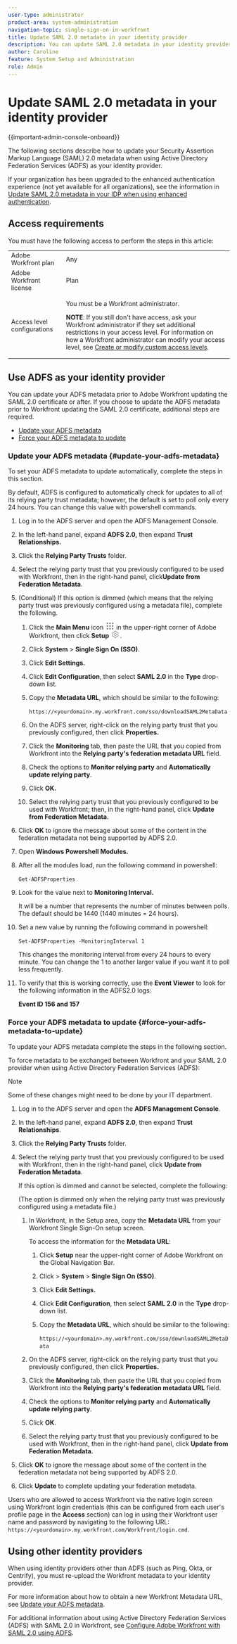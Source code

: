 ```yaml
---
user-type: administrator
product-area: system-administration
navigation-topic: single-sign-on-in-workfront
title: Update SAML 2.0 metadata in your identity provider
description: You can update SAML 2.0 metadata in your identity provider.
author: Caroline
feature: System Setup and Administration
role: Admin
---
```


# Update SAML 2.0 metadata in your identity provider

{{important-admin-console-onboard}}

The following sections describe how to update your Security Assertion Markup Language (SAML) 2.0 metadata when using Active Directory Federation Services (ADFS) as your identity provider.

If your organization has been upgraded to the enhanced authentication experience (not yet available for all organizations), see the information in [Update SAML 2.0 metadata in your IDP when using enhanced authentication](../../../administration-and-setup/add-users/single-sign-on/update-saml-2-metadata-ip-eauth-.md).

## Access requirements

You must have the following access to perform the steps in this article: 

<table style="table-layout:auto"> 
 <col> 
 <col> 
 <tbody> 
  <tr> 
   <td role="rowheader">Adobe Workfront plan</td> 
   <td>Any</td> 
  </tr> 
  <tr> 
   <td role="rowheader">Adobe Workfront license</td> 
   <td>Plan</td> 
  </tr> 
  <tr> 
   <td role="rowheader">Access level configurations</td> 
   <td> <p>You must be a Workfront administrator.</p> <p><b>NOTE</b>: If you still don't have access, ask your Workfront administrator if they set additional restrictions in your access level. For information on how a Workfront administrator can modify your access level, see <a href="../../../administration-and-setup/add-users/configure-and-grant-access/create-modify-access-levels.md" class="MCXref xref">Create or modify custom access levels</a>.</p> </td> 
  </tr> 
 </tbody> 
</table>

## Use ADFS as your identity provider

You can update your ADFS metadata prior to Adobe Workfront updating the SAML 2.0 certificate or after. If you choose to update the ADFS metadata prior to Workfront updating the SAML 2.0 certificate, additional steps are required.

* [Update your ADFS metadata](#update-your-adfs-metadata) 
* [Force your ADFS metadata to update](#force-your-adfs-metadata-to-update)

### Update your ADFS metadata {#update-your-adfs-metadata}

To set your ADFS metadata to update automatically, complete the steps in this section.

By default, ADFS is configured to automatically check for updates to all of its relying party trust metadata; however, the default is set to poll only every 24 hours. You can change this value with powershell commands.

1. Log in to the ADFS server and open the ADFS Management Console. 
1. In the left-hand panel, expand **ADFS 2.0,** then expand **Trust Relationships.**

1. Click the **Relying Party Trusts** folder.
1. Select the relying party trust that you previously configured to be used with Workfront, then in the right-hand panel, click**Update from Federation Metadata**.
1. (Conditional) If this option is dimmed (which means that the relying party trust was previously configured using a metadata file), complete the following.

   1. Click the **Main Menu** icon ![](assets/main-menu-icon.png) in the upper-right corner of Adobe Workfront, then click **Setup** ![](assets/gear-icon-settings.png).
   
   1. Click **System** > **Single Sign On (SSO)**.
   
   1. Click **Edit Settings.** 
   1. Click **Edit Configuration**, then select **SAML 2.0** in the **Type** drop-down list. 
   
   1. Copy the **Metadata URL**, which should be similar to the following:

      `https://<yourdomain>.my.workfront.com/sso/downloadSAML2MetaData`
   
   1. On the ADFS server, right-click on the relying party trust that you previously configured, then click **Properties.**
   1. Click the **Monitoring** tab, then paste the URL that you copied from Workfront into the **Relying party's federation metadata URL** field.
   
   1. Check the options to **Monitor relying party** and **Automatically update relying party**.
   
   1. Click **OK.**
   1. Select the relying party trust that you previously configured to be used with Workfront; then, in the right-hand panel, click **Update from Federation Metadata.**

1. Click **OK** to ignore the message about some of the content in the federation metadata not being supported by ADFS 2.0.
1. Open **Windows Powershell Modules.**
1. After all the modules load, run the following command in powershell:

   `Get-ADFSProperties`

1. Look for the value next to **Monitoring Interval.**

   It will be a number that represents the number of minutes between polls. The default should be 1440 (1440 minutes = 24 hours).

1. Set a new value by running the following command in powershell:

   `Set-ADFSProperties -MonitoringInterval 1`
   
   This changes the monitoring interval from every 24 hours to every minute. You can change the 1 to another larger value if you want it to poll less frequently.

1. To verify that this is working correctly, use the **Event Viewer** to look for the following information in the ADFS2.0 logs:

   **Event ID 156 and 157**

### Force your ADFS metadata to update {#force-your-adfs-metadata-to-update}

To update your ADFS metadata complete the steps in the following section.

To force metadata to be exchanged between Workfront and your SAML 2.0 provider when using Active Directory Federation Services (ADFS):

>[!NOTE]
>
>Some of these changes might need to be done by your IT department.

1. Log in to the ADFS server and open the **ADFS Management Console**.
1. In the left-hand panel, expand **ADFS 2.0**, then expand **Trust Relationships**.

1. Click the **Relying Party Trusts** folder.
1. Select the relying party trust that you previously configured to be used with Workfront, then in the right-hand panel, click **Update from Federation Metadata**.

   If this option is dimmed and cannot be selected, complete the following:

   (The option is dimmed only when the relying party trust was previously configured using a metadata file.)

   1. In Workfront, in the Setup area, copy the **Metadata URL** from your Workfront Single Sign-On setup screen.

      To access the information for the **Metadata URL**:

      1. Click **Setup** near the upper-right corner of Adobe Workfront on the Global Navigation Bar.
      1. Click > **System** > **Single Sign On (SSO)**.
      1. Click **Edit Settings.**
      1. Click **Edit Configuration**, then select **SAML 2.0** in the **Type** drop-down list.
      1. Copy the **Metadata URL**, which should be similar to the following:

         `https://<yourdomain>.my.workfront.com/sso/downloadSAML2MetaData`

   1. On the ADFS server, right-click on the relying party trust that you previously configured, then click **Properties.**
   1. Click the **Monitoring** tab, then paste the URL that you copied from Workfront into the **Relying party's federation metadata URL** field.
   1. Check the options to **Monitor relying party** and **Automatically update relying party**.
   1. Click **OK**.
   1. Select the relying party trust that you previously configured to be used with Workfront, then in the right-hand panel, click **Update from Federation Metadata.**

1. Click **OK** to ignore the message about some of the content in the federation metadata not being supported by ADFS 2.0.
1. Click **Update** to complete updating your federation metadata.

Users who are allowed to access Workfront via the native login screen using Workfront login credentials (this can be configured from each user's profile page in the **Access** section) can log in using their Workfront user name and password by navigating to the following URL: `https://<yourdomain>.my.workfront.com/Workfront/login.cmd`.

## Using other identity providers

When using identity providers other than ADFS (such as Ping, Okta, or Centrify), you must re-upload the Workfront metadata to your identity provider.

For more information about how to obtain a new Workfront Metadata URL, see [Update your ADFS metadata](#update-your-adfs-metadata).

For additional information about using Active Directory Federation Services (ADFS) with SAML 2.0 in Workfront, see [Configure Adobe Workfront with SAML 2.0 using ADFS](../../../administration-and-setup/add-users/single-sign-on/configure-workfront-saml-2-adfs.md).
